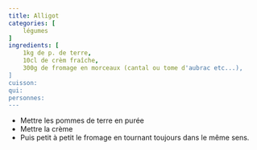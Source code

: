 ```yaml
---
title: Alligot
categories: [
    légumes
]
ingredients: [
    1kg de p. de terre,
    10cl de crèm fraîche,
    300g de fromage en morceaux (cantal ou tome d'aubrac etc...),
]
cuisson: 
qui: 
personnes: 
---
```


* Mettre les pommes de terre en purée
* Mettre la crème 
* Puis petit à petit le fromage en tournant toujours dans le même sens.